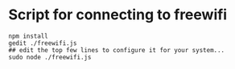 # Script for connecting to freewifi

    npm install
    gedit ./freewifi.js
    ## edit the top few lines to configure it for your system...
    sudo node ./freewifi.js
